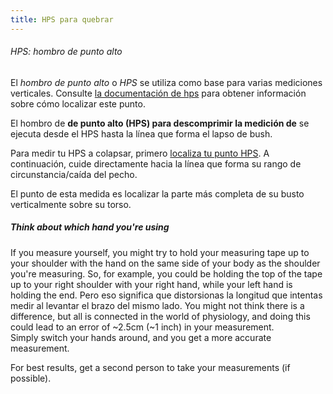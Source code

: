 ```yaml
---
title: HPS para quebrar
---
```


<Note>

###### HPS: hombro de punto alto

El _hombro de punto alto_ o _HPS_ se utiliza como base para varias mediciones verticales.
Consulte [la documentación de hps](/docs/measurements/hps/) para obtener información sobre cómo localizar este punto.

</Note>

El hombro de **de punto alto (HPS) para descomprimir la medición de** se ejecuta desde el HPS hasta la línea que forma el lapso de bush.

Para medir tu HPS a colapsar, primero [localiza tu punto HPS](/docs/measurements/hps/). A continuación, cuide directamente hacia la línea que forma su rango de circunstancia/caída del pecho.

El punto de esta medida es localizar la parte más completa de su busto verticalmente sobre su torso.

<Tip>

##### Think about which hand you're using

If you measure yourself, you might try to hold your measuring tape up to your shoulder with the hand on
the same side of your body as the shoulder you're measuring. So, for example, you could be holding the top of
the tape up to your right shoulder with your right hand, while your left hand is holding the end.
Pero eso significa que distorsionas la longitud que intentas medir al levantar el brazo del mismo lado.
You might not think there is a difference, but all is connected in the world of physiology, and
doing this could lead to an error of ~2.5cm (~1 inch) in your measurement.\
Simply switch your hands around, and you get a more accurate measurement.

For best results, get a second person to take your measurements (if possible).

</Tip>
